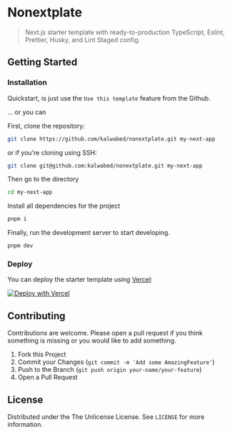 # Nonextplate

> Next.js starter template with ready-to-production TypeScript, Eslint, Prettier, Husky, and Lint Staged config.

<!-- GETTING STARTED -->

## Getting Started

### Installation

Quickstart, is just use the `Use this template` feature from the Github.

... or you can

First, clone the repository:

```bash
git clone https://github.com/kalwabed/nonextplate.git my-next-app
```

or if you're cloning using SSH:

```bash
git clone git@github.com:kalwabed/nonextplate.git my-next-app
```

Then go to the directory

```bash
cd my-next-app
```

Install all dependencies for the project

```bash
pnpm i
```

Finally, run the development server to start developing.

```bash
pnpm dev
```

### Deploy

You can deploy the starter template using [Vercel](https://vercel.com):

[![Deploy with Vercel](https://vercel.com/button)](https://vercel.com/import/project?template=https://github.com/kalwabed/nonextplate)

<!-- CONTRIBUTING -->

## Contributing

Contributions are welcome. Please open a pull request if you think something is missing or you would like to add something.

1. Fork this Project
2. Commit your Changes (`git commit -m 'Add some AmazingFeature'`)
3. Push to the Branch (`git push origin your-name/your-feature`)
4. Open a Pull Request

<!-- LICENSE -->

## License

Distributed under the The Unlicense License. See `LICENSE` for more information.
